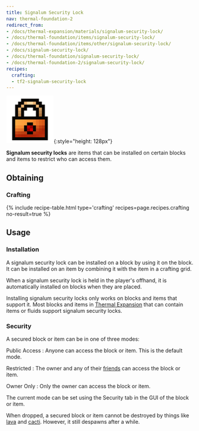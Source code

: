 ```yaml
---
title: Signalum Security Lock
nav: thermal-foundation-2
redirect_from:
- /docs/thermal-expansion/materials/signalum-security-lock/
- /docs/thermal-foundation/items/signalum-security-lock/
- /docs/thermal-foundation/items/other/signalum-security-lock/
- /docs/signalum-security-lock/
- /docs/thermal-foundation/signalum-security-lock/
- /docs/thermal-foundation-2/signalum-security-lock/
recipes:
  crafting:
  - tf2-signalum-security-lock
---
```


![Signalum security lock](/assets/images/thermal-foundation-2/signalum-security-lock.png){:style="height: 128px"}


**Signalum security locks** are items that can be installed on certain blocks
and items to restrict who can access them.


Obtaining
---------

### Crafting
{% include recipe-table.html type='crafting' recipes=page.recipes.crafting no-result=true %}


Usage
-----

### Installation
A signalum security lock can be installed on a block by using it on the block.
It can be installed on an item by combining it with the item in a crafting grid.

When a signalum security lock is held in the player's offhand, it is
automatically installed on blocks when they are placed.

Installing signalum security locks only works on blocks and items that support
it. Most blocks and items in [Thermal Expansion](/docs/1.12/thermal-expansion-5/) that
can contain items or fluids support signalum security locks.

### Security
A secured block or item can be in one of three modes:

Public Access
: Anyone can access the block or item. This is the default mode.

Restricted
: The owner and any of their [friends](/docs/1.12/cofh-core-4/friend-list/) can access the block
or item.

Owner Only
: Only the owner can access the block or item.

The current mode can be set using the Security tab in the GUI of the block or
item.

When dropped, a secured block or item cannot be destroyed by things like
[lava](https://minecraft.gamepedia.com/Lava) and
[cacti](https://minecraft.gamepedia.com/Cactus). However, it still despawns
after a while.
